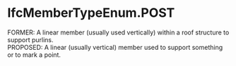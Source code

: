 IfcMemberTypeEnum.POST
======================
FORMER: A linear member (usually used vertically) within a roof structure to
support purlins.  
PROPOSED: A linear (usually vertical) member used to support something or to
mark a point.


